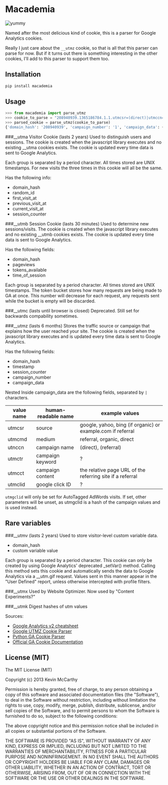 # Macademia

![yummy](http://i.imgur.com/qWDTNcg.jpg)

Named after the most delicious kind of cookie, this is a parser for Google Analytics cookies.

Really I just care about the `__utmz` cookie, so that is all that this parser can parse for now.  But if it turns out there is something interesting in the other cookies, I'll add to this parser to support them too.

## Installation

```bash
pip install macademia
```

## Usage

```python
>>> from macademia import parse_utmz
>>> cookie_to_parse = "208940939.1365186784.1.1.utmcsr=(direct)|utmccn=(direct)|utmcmd=(none)"
>>> parsed_cookie = parse_utmz(cookie_to_parse)
{'domain_hash': '208940939', 'campaign_number': '1', 'campaign_data': {'source': '(direct)', 'campaign_name': '(direct)', 'medium': '(none)'}, 'timestamp': datetime.datetime(2013, 4, 5, 8, 33, 4), 'session_counter': '1'}
```


###__utma Visitor Cookie (lasts 2 years)
Used to distinguish users and sessions. The cookie is created when the javascript library executes and no existing __utma cookies exists. The cookie is updated every time data is sent to Google Analytics.

Each group is separated by a period character. All times stored are UNIX timest­amps. For new visits the three times in this cookie will all be the same.

Has the following info:
  * domain_hash
  * random_id
  * first_visit_at
  * previous_visit_at
  * current_visit_at
  * session_counter

###__utmb Session Cookie (lasts 30 minutes)
Used to determine new sessions/visits. The cookie is created when the javascript library executes and no existing __utmb cookies exists. The cookie is updated every time data is sent to Google Analytics.

Has the following fields:
  * domain_hash
  * pageviews
  * tokens_available
  * time_of_session

Each group is separated by a period character. All times stored are UNIX timestamps. The token bucket stores how many requests are being made to GA at once. This number will decrease for each request, any requests sent while the bucket is empty will be discarded.

###__utmc (lasts until browser is closed)
Deprecated.  Still set for backwards compability sometimes.

###__utmz (lasts 6 months)
Stores the traffic source or campaign that explains how the user reached your site. The cookie is created when the javascript library executes and is updated every time data is sent to Google Analytics.

Has the following fields:

* domain_hash
* timestamp
* session_counter
* campaign_number
* campaign_data

Nested Inside campaign_data are the following fields, separated by `|` characters.

| value name | human-readable name | example values |
| ---------- | ------------------- | -------------- |
| utmcsr  | source | google, yahoo, bing (if organic) or example.com if referral |
| utmcmd  | medium | referral, organic, direct |
| utnccn  | campaign name | (direct), (referral) |
| utmctr  | campaign keyword | ? |
| utmcct  | campaign content | the relative page URL of the referring site if a referral |
| utmclid | google click ID | ? |

`utmgclid` will only be set for AutoTagged AdWords visits. If set, other parameters will be unset, as utmgclid is a hash of the campaign values and is used instead.

## Rare variables

###__utmv (lasts 2 years)
Used to store visitor-level custom variable data. 

  * domain_hash
  * custom variable value

Each group is separated by a period character. This cookie can only be created by using Google Analytics' deprecated _setVar() method. Calling this method sets this cookie and automa­tically sends the data to Google Analytics via a __utm.gif request.  Values sent in this manner appear in the "User Define­d" report, unless otherwise interc­epted with profile filters.

###__utmx
Used by Website Optimizer.  Now used by "Content Experiments?"

###__utmk
Digest hashes of utm values

Sources:
  * [Google Analytics v2 cheatsheet](http://www.cheatography.com/jay-taylor/cheat-sheets/google-analytics-cookies-v2/)
  * [Google UTMZ Cookie Parser](http://daleconboy.com/portfolio/code/google-utmz-cookie-parser)
  * [Python GA Cookie Parser](https://github.com/ryonlife/Python-Google-Analytics-Cookie-Parser)
  * [Official GA Cookie Documentation](https://developers.google.com/analytics/devguides/collection/analyticsjs/cookie-usage)

## License (MIT)
The MIT License (MIT)

Copyright (c) 2013 Kevin McCarthy

Permission is hereby granted, free of charge, to any person obtaining a copy
of this software and associated documentation files (the "Software"), to deal
in the Software without restriction, including without limitation the rights
to use, copy, modify, merge, publish, distribute, sublicense, and/or sell
copies of the Software, and to permit persons to whom the Software is
furnished to do so, subject to the following conditions:

The above copyright notice and this permission notice shall be included in
all copies or substantial portions of the Software.

THE SOFTWARE IS PROVIDED "AS IS", WITHOUT WARRANTY OF ANY KIND, EXPRESS OR
IMPLIED, INCLUDING BUT NOT LIMITED TO THE WARRANTIES OF MERCHANTABILITY,
FITNESS FOR A PARTICULAR PURPOSE AND NONINFRINGEMENT. IN NO EVENT SHALL THE
AUTHORS OR COPYRIGHT HOLDERS BE LIABLE FOR ANY CLAIM, DAMAGES OR OTHER
LIABILITY, WHETHER IN AN ACTION OF CONTRACT, TORT OR OTHERWISE, ARISING FROM,
OUT OF OR IN CONNECTION WITH THE SOFTWARE OR THE USE OR OTHER DEALINGS IN
THE SOFTWARE.

